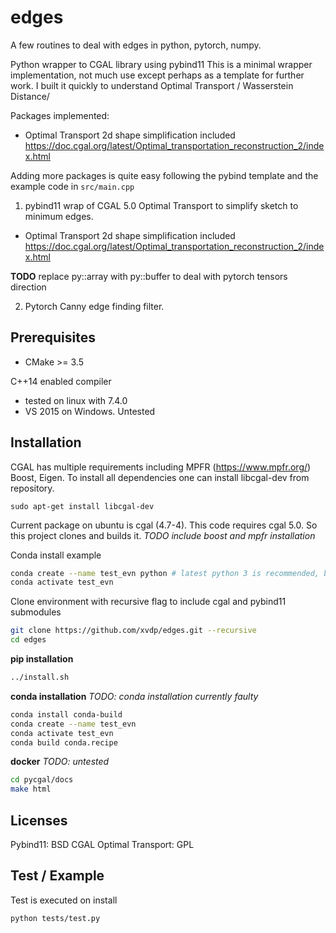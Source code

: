 # edges
A few routines to deal with edges in python, pytorch, numpy.

Python wrapper to CGAL library using pybind11
This is a minimal wrapper implementation, not much use except perhaps as a template for further work.
I built it quickly to understand Optimal Transport / Wasserstein Distance/

Packages implemented:
* Optimal Transport 2d shape simplification included https://doc.cgal.org/latest/Optimal_transportation_reconstruction_2/index.html

Adding more packages is quite easy following the pybind template and the example code in 
`src/main.cpp`

1. pybind11 wrap of CGAL 5.0 Optimal Transport to simplify sketch to minimum edges.
* Optimal Transport 2d shape simplification included https://doc.cgal.org/latest/Optimal_transportation_reconstruction_2/index.html

**TODO** replace py::array with py::buffer to deal with pytorch tensors direction

2. Pytorch Canny edge finding filter.

## Prerequisites
* CMake >= 3.5

C++14 enabled compiler
* tested on linux with 7.4.0
* VS 2015 on Windows. Untested

## Installation

CGAL has multiple requirements including MPFR (https://www.mpfr.org/) Boost, Eigen.
To install all dependencies one can install libcgal-dev from repository.
``` 
sudo apt-get install libcgal-dev
```
Current package on ubuntu is cgal (4.7-4). This code requires cgal 5.0. So this project clones and builds it.
*TODO include boost and mpfr installation*

Conda install example
```bash
conda create --name test_evn python # latest python 3 is recommended, but should work with 2.7
conda activate test_evn
```

Clone environment with recursive flag to include cgal and pybind11 submodules
```bash
git clone https://github.com/xvdp/edges.git --recursive
cd edges
```

**pip installation**
```bash
../install.sh
```

**conda installation**
*TODO: conda installation currently faulty*

```bash
conda install conda-build
conda create --name test_evn
conda activate test_evn
conda build conda.recipe
```

**docker**
*TODO: untested*

```bash
cd pycgal/docs
make html
```

## Licenses

Pybind11: BSD
CGAL Optimal Transport: GPL

## Test / Example
Test is executed on install
```bash
python tests/test.py
```



